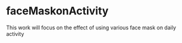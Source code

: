 # faceMaskonActivity
This work will focus on the effect of using various face mask on daily activity 
